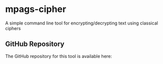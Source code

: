 # mpags-cipher
A simple command line tool for encrypting/decrypting text using classical ciphers
## GitHub Repository
The GitHub repository for this tool is available here: 